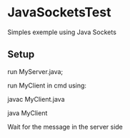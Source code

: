 # JavaSocketsTest
Simples exemple using Java Sockets

## Setup

run MyServer.java;

run MyClient in cmd using:

javac MyClient.java

java MyClient

Wait for the message in the server side

